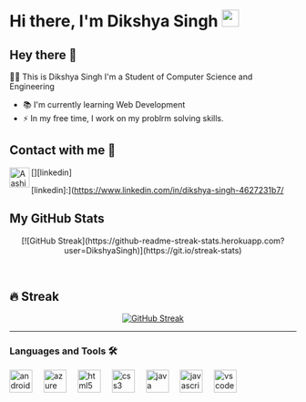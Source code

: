 # Hi there, I'm Dikshya Singh <img width="30px" src="https://media.tenor.com/images/3b388fe03da271d2674faf85eb7c3fcd/tenor.gif" />

## Hey there 👋
👩‍💻 This is Dikshya Singh
I'm a Student of Computer Science and Engineering


- 📚 I'm currently learning Web Development
- ⚡ In my free time, I work on my problrm solving skills.
## Contact with me 📝

[<img align="left" alt="Aashish Sah | LinkedIn" width="35px" src="https://i.pinimg.com/originals/de/b4/6f/deb46f02a59e3b3a2aa58fac16290d63.gif" />][linkedin]

[linkedin]:](https://www.linkedin.com/in/dikshya-singh-4627231b7/
<br />

## My GitHub Stats

<p align="center">
  [![GitHub Streak](https://github-readme-streak-stats.herokuapp.com?user=DikshyaSingh)](https://git.io/streak-stats)
</p>

<br/>

## 🔥 Streak

<p align="center">
  <a href="https://git.io/streak-stats"><img src="https://github-readme-streak-stats.herokuapp.com?user=
DikshyaSingh" alt="GitHub Streak" /></a>


<br />

---

### Languages and Tools 🛠 
<div align="left">
  <img src="https://cdn.jsdelivr.net/gh/devicons/devicon/icons/androidstudio/androidstudio-original.svg" height="40" alt="androidstudio logo"  />
  <img width="12" />
  <img src="https://cdn.jsdelivr.net/gh/devicons/devicon/icons/azure/azure-original.svg" height="40" alt="azure logo"  />
  <img width="12" />
  <img src="https://cdn.jsdelivr.net/gh/devicons/devicon/icons/html5/html5-original.svg" height="40" alt="html5 logo"  />
  <img width="12" />
  <img src="https://cdn.jsdelivr.net/gh/devicons/devicon/icons/css3/css3-original.svg" height="40" alt="css3 logo"  />
  <img width="12" />
  <img src="https://cdn.jsdelivr.net/gh/devicons/devicon/icons/java/java-original.svg" height="40" alt="java logo"  />
  <img width="12" />
  <img src="https://cdn.jsdelivr.net/gh/devicons/devicon/icons/javascript/javascript-original.svg" height="40" alt="javascript logo"  />
  <img width="12" />
  <img src="https://cdn.jsdelivr.net/gh/devicons/devicon/icons/vscode/vscode-original.svg" height="40" alt="vscode logo"  />
</div>
<br/>
